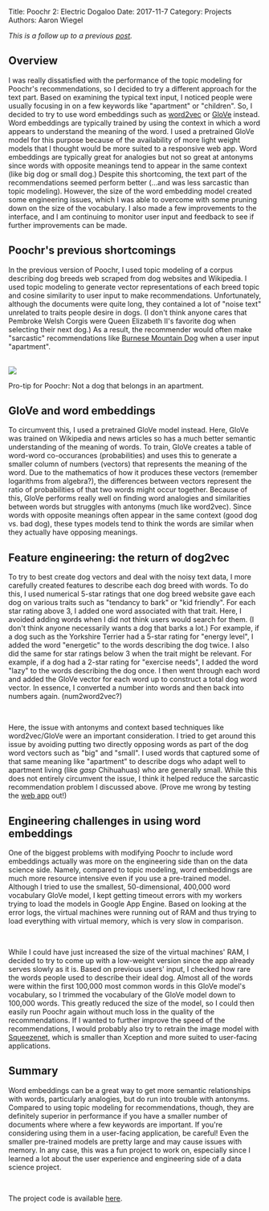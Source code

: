 Title: Poochr 2: Electric Dogaloo
Date: 2017-11-7
Category: Projects
Authors: Aaron Wiegel

<i>This is a follow up to a previous <a href="{filename}/Poochr.md">post</a>.</i>

## Overview

I was really dissatisfied with the performance of the topic modeling for Poochr's recommendations, so I decided to try a different approach for the text part. Based on examining the typical text input, I noticed people were usually focusing in on a few keywords like "apartment" or "children". So, I decided to try to use word embeddings such as [word2vec](https://code.google.com/archive/p/word2vec/) or [GloVe](https://nlp.stanford.edu/projects/glove/) instead. Word embeddings are typically trained by using the context in which a word appears to understand the meaning of the word. I used a pretrained GloVe model for this purpose because of the availability of more light weight models that I thought would be more suited to a responsive web app. Word embeddings are typically great for analogies but not so great at antonyms since words with opposite meanings tend to appear in the same context (like big dog or small dog.) Despite this shortcoming, the text part of the recommendations seemed perform better (...and was less sarcastic than topic modeling). However, the size of the word embedding model created some engineering issues, which I was able to overcome with some pruning down on the size of the vocabulary. I also made a few improvements to the interface, and I am continuing to monitor user input and feedback to see if further improvements can be made.

## Poochr's previous shortcomings

In the previous version of Poochr, I used topic modeling of a corpus describing dog breeds web scraped from dog websites and Wikipedia. I used topic modeling to generate vector representations of each breed topic and cosine similarity to user input to make recommendations. Unfortunately, although the documents were quite long, they contained a lot of "noise text" unrelated to traits people desire in dogs. (I don't think anyone cares that Pembroke Welsh Corgis were Queen Elizabeth II's favorite dog when selecting their next dog.) As a result, the recommender would often make "sarcastic" recommendations like [Burnese Mountain Dog](http://dogtime.com/dog-breeds/bernese-mountain-dog) when a user input "apartment".

<br/>

<img src="{filename}/images/burnese.jpg"/>

Pro-tip for Poochr: Not a dog that belongs in an apartment.

## GloVe and word embeddings

To circumvent this, I used a pretrained GloVe model instead. Here, GloVe was trained on Wikipedia and news articles so has a much better semantic understanding of the meaning of words. To train, GloVe creates a table of word-word co-occurances (probabilities) and uses this to generate a smaller column of numbers (vectors) that represents the meaning of the word. Due to the mathematics of how it produces these vectors (remember logarithms from algebra?), the differences between vectors represent the ratio of probabilities of that two words might occur together. Because of this, GloVe performs really well on finding word analogies and similarities between words but struggles with antonyms (much like word2vec). Since words with opposite meanings often appear in the same context (good dog vs. bad dog), these types models tend to think the words are similar when they actually have opposing meanings.

## Feature engineering: the return of dog2vec

To try to best create dog vectors and deal with the noisy text data, I more carefully created features to describe each dog breed with words. To do this, I used numerical 5-star ratings that one dog breed website gave each dog on various traits such as "tendancy to bark" or "kid friendly". For each star rating above 3, I added one word associated with that trait. Here, I avoided adding words when I did not think users would search for them. (I don't think anyone necessarily wants a dog that barks a lot.) For example, if a dog such as the Yorkshire Terrier had a 5-star rating for "energy level", I added the word "energetic" to the words describing the dog twice. I also did the same for star ratings below 3 when the trait might be relevant. For example, if a dog had a 2-star rating for "exercise needs", I added the word "lazy" to the words describing the dog once. I then went through each word and added the GloVe vector for each word up to construct a total dog word vector. In essence, I converted a number into words and then back into numbers again. (num2word2vec?)

<br/>

Here, the issue with antonyms and context based techniques like word2vec/GloVe were an important consideration. I tried to get around this issue by avoiding putting two directly opposing words as part of the dog word vectors such as "big" and "small". I used words that captured some of that same meaning like "apartment" to describe dogs who adapt well to apartment living (like *gasp* Chihuahuas) who are generally small. While this does not entirely circumvent the issue, I think it helped reduce the sarcastic recommendation problem I discussed above. (Prove me wrong by testing the [web app](https://poochr-182700.appspot.com/) out!)

## Engineering challenges in using word embeddings

One of the biggest problems with modifying Poochr to include word embeddings actually was more on the engineering side than on the data science side. Namely, compared to topic modeling, word embeddings are much more resource intensive even if you use a pre-trained model. Although I tried to use the smallest, 50-dimensional, 400,000 word vocabulary GloVe model, I kept getting timeout errors with my workers trying to load the models in Google App Engine. Based on looking at the error logs, the virtual machines were running out of RAM and thus trying to load everything with virtual memory, which is very slow in comparison.

<br/>

While I could have just increased the size of the virtual machines' RAM, I decided to try to come up with a low-weight version since the app already serves slowly as it is. Based on previous users' input, I checked how rare the words people used to describe their ideal dog. Almost all of the words were within the first 100,000 most common words in this GloVe model's vocabulary, so I trimmed the vocabulary of the GloVe model down to 100,000 words. This greatly reduced the size of the model, so I could then easily run Poochr again without much loss in the quality of the recommendations. If I wanted to further improve the speed of the recommendations, I would probably also try to retrain the image model with [Squeezenet](https://github.com/DeepScale/SqueezeNet), which is smaller than Xception and more suited to user-facing applications.

## Summary

Word embeddings can be a great way to get more semantic relationships with words, particularly analogies, but do run into trouble with antonyms. Compared to using topic modeling for recommendations, though, they are definitely superior in performance if you have a smaller number of documents where where a few keywords are important.  If you're considering using them in a user-facing application, be careful! Even the smaller pre-trained models are pretty large and may cause issues with memory. In any case, this was a fun project to work on, especially since I learned a lot about the user experience and engineering side of a data science project.

<br/>

The project code is available [here](https://github.com/aawiegel/Poochr).

